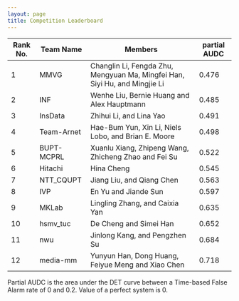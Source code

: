 ```yaml
---
layout: page
title: Competition Leaderboard
---
```

   

<table class="striped">
  <thead>
    <tr>
       <th>Rank No.</th>
       <th>Team Name</th>
       <th>Members</th>
       <th>partial AUDC</th>
    </tr>
  <thead>
  <tbody>
    <tr>
      <td>1</td>
      <td>MMVG</td>
      <td>Changlin Li, Fengda Zhu, Mengyuan Ma, Mingfei Han, Siyi Hu, and Mingjie Li</td>
      <td>0.476</td>
    </tr>
    <tr>
      <td>2</td>
      <td>INF</td>
      <td>Wenhe Liu, Bernie Huang and Alex Hauptmann</td>
      <td>0.485</td>
    </tr>
    <tr>
      <td>3</td>
      <td>InsData</td>
      <td>Zhihui Li, and Lina Yao</td>
      <td>0.491</td>
    </tr>
    <tr>
      <td>4</td>
      <td>Team-Arnet</td>
      <td>Hae-Bum Yun, Xin Li, Niels Lobo, and Brian E. Moore</td>
      <td>0.498</td>
    </tr>
    <tr>
      <td>5</td>
      <td>BUPT-MCPRL</td>
      <td>Xuanlu Xiang, Zhipeng Wang, Zhicheng Zhao and Fei Su</td>
      <td>0.522</td>
    </tr>
    <tr>
      <td>6</td>
      <td>Hitachi</td>
      <td>Hina Cheng</td>
      <td>0.545</td>
    </tr>
    <tr>
      <td>7</td>
      <td>NTT_CQUPT</td>
      <td>Jiang Liu, and Qiang Chen</td>
      <td>0.563</td>
    </tr>
    <tr>
      <td>8</td>
      <td>IVP</td>
      <td>En Yu and Jiande Sun</td>
      <td>0.597</td>
    </tr>
    <tr>
      <td>9</td>
      <td>MKLab</td>
      <td>Lingling Zhang, and Caixia Yan</td>
      <td>0.635</td>
    </tr>
    <tr>
      <td>10</td>
      <td>hsmv_tuc</td>
      <td>De Cheng and Simei Han</td>
      <td>0.652</td>
    </tr>
    <tr>
      <td>11</td>
      <td>nwu</td>
      <td>Jinlong Kang, and Pengzhen Su</td>
      <td>0.684</td>
    </tr>
    <tr>
      <td>12</td>
      <td>media-mm</td>
      <td>Yunyun Han, Dong Huang, Feiyue Meng and Xiao Chen</td>
      <td>0.718</td>
    </tr>
 </tbody>
</table>


Partial AUDC is the area under the DET curve between a Time-based False Alarm rate of 0 and 0.2. Value of a perfect system is 0.
